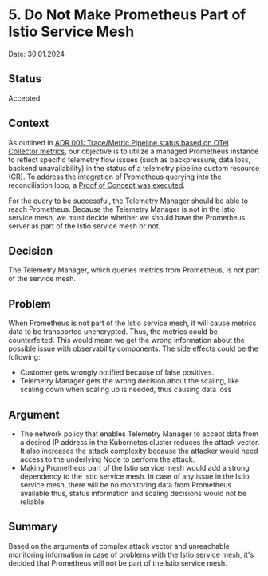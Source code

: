 # 5. Do Not Make Prometheus Part of Istio Service Mesh

Date: 30.01.2024

## Status

Accepted

## Context

As outlined in [ADR 001: Trace/Metric Pipeline status based on OTel Collector metrics](./001-otel-collector-metric-based-pipeline-status.md), our objective is to utilize a managed Prometheus instance to reflect specific telemetry flow issues (such as backpressure, data loss, backend unavailability) in the status of a telemetry pipeline custom resource (CR).
To address the integration of Prometheus querying into the reconciliation loop, a [Proof of Concept was executed](./003-integrate-prometheus-with-telemetry-manager-using-alerting.md).

For the query to be successful, the Telemetry Manager should be able to reach Prometheus. Because the Telemetry Manager is not in the Istio service mesh, we must decide whether we should have the Prometheus server as part of the Istio service mesh or not.

## Decision

The Telemetry Manager, which queries metrics from Prometheus, is not part of the service mesh.

## Problem

When Prometheus is not part of the Istio service mesh, it will cause metrics data to be transported unencrypted. Thus, the metrics could be counterfeited. This would mean we get the wrong information about the possible issue with observability components. The side effects could be the following:

- Customer gets wrongly notified because of false positives.
- Telemetry Manager gets the wrong decision about the scaling, like scaling down when scaling up is needed, thus causing data loss

## Argument

- The network policy that enables Telemetry Manager to accept data from a desired IP address in the Kubernetes cluster reduces the attack vector. It also increases the attack complexity because the attacker would need access to the underlying Node to perform the attack.
- Making Prometheus part of the Istio service mesh would add a strong dependency to the Istio service mesh. In case of any issue in the Istio service mesh, there will be no monitoring data from Prometheus available thus, status information and scaling decisions would not be reliable.

## Summary

Based on the arguments of complex attack vector and unreachable monitoring information in case of problems with the Istio service mesh, it's decided that Prometheus will not be part of the Istio service mesh.
